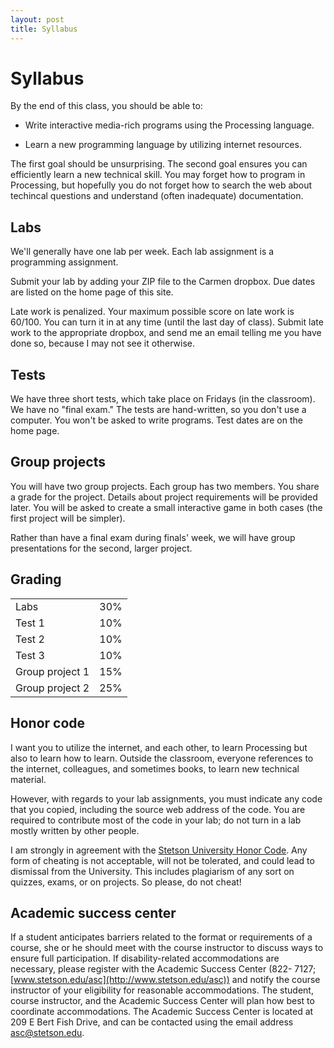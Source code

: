 ```yaml
---
layout: post
title: Syllabus
---
```


# Syllabus

By the end of this class, you should be able to:

  - Write interactive media-rich programs using the Processing
    language.
  
  - Learn a new programming language by utilizing internet resources.
    
The first goal should be unsurprising. The second goal ensures you can
efficiently learn a new technical skill. You may forget how to program
in Processing, but hopefully you do not forget how to search the web
about techincal questions and understand (often inadequate)
documentation.

## Labs

We'll generally have one lab per week. Each lab assignment is a
programming assignment.

Submit your lab by adding your ZIP file to the Carmen dropbox. Due
dates are listed on the home page of this site.

Late work is penalized. Your maximum possible score on late work is
60/100. You can turn it in at any time (until the last day of
class). Submit late work to the appropriate dropbox, and send me an
email telling me you have done so, because I may not see it otherwise.

## Tests

We have three short tests, which take place on Fridays (in the
classroom). We have no "final exam." The tests are hand-written, so
you don't use a computer. You won't be asked to write programs. Test
dates are on the home page.

## Group projects

You will have two group projects. Each group has two members. You
share a grade for the project. Details about project requirements will
be provided later. You will be asked to create a small interactive
game in both cases (the first project will be simpler).

Rather than have a final exam during finals' week, we will have group
presentations for the second, larger project.

## Grading

<table>
<tr><td>Labs</td><td>30%</td></tr>
<tr><td>Test 1</td><td>10%</td></tr>
<tr><td>Test 2</td><td>10%</td></tr>
<tr><td>Test 3</td><td>10%</td></tr>
<tr><td>Group project 1</td><td>15%</td></tr>
<tr><td>Group project 2</td><td>25%</td></tr>
</table>

## Honor code

I want you to utilize the internet, and each other, to learn
Processing but also to learn how to learn. Outside the classroom,
everyone references to the internet, colleagues, and sometimes books,
to learn new technical material.

However, with regards to your lab assignments, you must indicate any
code that you copied, including the source web address of the
code. You are required to contribute most of the code in your lab; do
not turn in a lab mostly written by other people.

I am strongly in agreement with the
[Stetson University Honor Code](http://www.stetson.edu/other/honor-system/). Any
form of cheating is not acceptable, will not be tolerated, and could
lead to dismissal from the University. This includes plagiarism of any
sort on quizzes, exams, or on projects. So please, do not cheat!

## Academic success center

If a student anticipates barriers related to the format or
requirements of a course, she or he should meet with the course
instructor to discuss ways to ensure full participation. If
disability-related accommodations are necessary, please register with
the Academic Success Center (822- 7127;
[www.stetson.edu/asc](http://www.stetson.edu/asc)) and notify the
course instructor of your eligibility for reasonable
accommodations. The student, course instructor, and the Academic
Success Center will plan how best to coordinate accommodations. The
Academic Success Center is located at 209 E Bert Fish Drive, and can
be contacted using the email address
[asc@stetson.edu](mailto:asc@stetson.edu).
